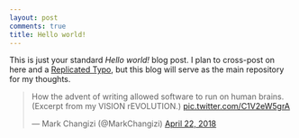 ```yaml
---
layout: post
comments: true
title: Hello world!
---
```


This is just your standard *Hello world!* blog post. I plan to cross-post on here and a [Replicated Typo](http://www.replicatedtypo.com), but this blog will serve as the main repository for my thoughts. 

<blockquote class="twitter-tweet" data-lang="en"><p lang="en" dir="ltr">How the advent of writing allowed software to run on human brains. (Excerpt from my VISION rEVOLUTION.) <a href="https://t.co/C1V2eW5grA">pic.twitter.com/C1V2eW5grA</a></p>&mdash; Mark Changizi (@MarkChangizi) <a href="https://twitter.com/MarkChangizi/status/987999008428716032?ref_src=twsrc%5Etfw">April 22, 2018</a></blockquote>
<script async src="https://platform.twitter.com/widgets.js" charset="utf-8"></script>

